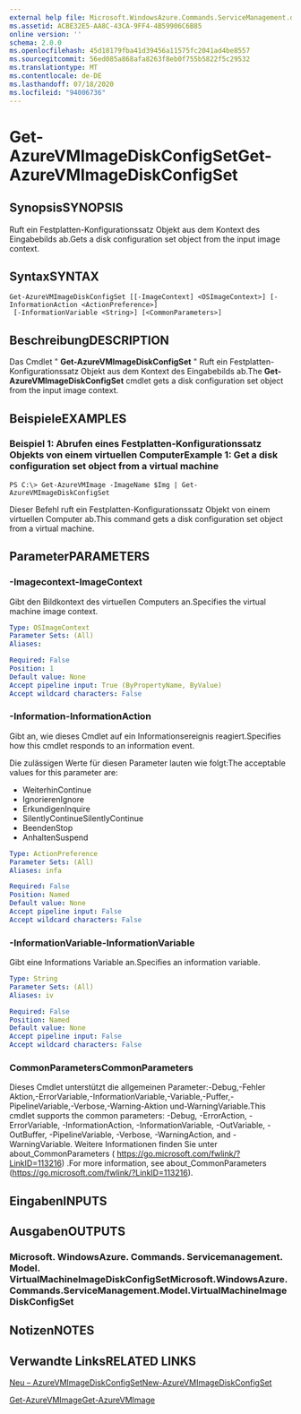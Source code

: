 ```yaml
---
external help file: Microsoft.WindowsAzure.Commands.ServiceManagement.dll-Help.xml
ms.assetid: ACBE32E5-AA8C-43CA-9FF4-4B59906C6B85
online version: ''
schema: 2.0.0
ms.openlocfilehash: 45d18179fba41d39456a11575fc2041ad4be8557
ms.sourcegitcommit: 56ed085a868afa8263f8eb0f755b5822f5c29532
ms.translationtype: MT
ms.contentlocale: de-DE
ms.lasthandoff: 07/18/2020
ms.locfileid: "94006736"
---
```

# <span data-ttu-id="50ca0-101">Get-AzureVMImageDiskConfigSet</span><span class="sxs-lookup"><span data-stu-id="50ca0-101">Get-AzureVMImageDiskConfigSet</span></span>

## <span data-ttu-id="50ca0-102">Synopsis</span><span class="sxs-lookup"><span data-stu-id="50ca0-102">SYNOPSIS</span></span>
<span data-ttu-id="50ca0-103">Ruft ein Festplatten-Konfigurationssatz Objekt aus dem Kontext des Eingabebilds ab.</span><span class="sxs-lookup"><span data-stu-id="50ca0-103">Gets a disk configuration set object from the input image context.</span></span>

## <span data-ttu-id="50ca0-104">Syntax</span><span class="sxs-lookup"><span data-stu-id="50ca0-104">SYNTAX</span></span>

```
Get-AzureVMImageDiskConfigSet [[-ImageContext] <OSImageContext>] [-InformationAction <ActionPreference>]
 [-InformationVariable <String>] [<CommonParameters>]
```

## <span data-ttu-id="50ca0-105">Beschreibung</span><span class="sxs-lookup"><span data-stu-id="50ca0-105">DESCRIPTION</span></span>
<span data-ttu-id="50ca0-106">Das Cmdlet " **Get-AzureVMImageDiskConfigSet** " Ruft ein Festplatten-Konfigurationssatz Objekt aus dem Kontext des Eingabebilds ab.</span><span class="sxs-lookup"><span data-stu-id="50ca0-106">The **Get-AzureVMImageDiskConfigSet** cmdlet gets a disk configuration set object from the input image context.</span></span>

## <span data-ttu-id="50ca0-107">Beispiele</span><span class="sxs-lookup"><span data-stu-id="50ca0-107">EXAMPLES</span></span>

### <span data-ttu-id="50ca0-108">Beispiel 1: Abrufen eines Festplatten-Konfigurationssatz Objekts von einem virtuellen Computer</span><span class="sxs-lookup"><span data-stu-id="50ca0-108">Example 1: Get a disk configuration set object from a virtual machine</span></span>
```
PS C:\> Get-AzureVMImage -ImageName $Img | Get-AzureVMImageDiskConfigSet
```

<span data-ttu-id="50ca0-109">Dieser Befehl ruft ein Festplatten-Konfigurationssatz Objekt von einem virtuellen Computer ab.</span><span class="sxs-lookup"><span data-stu-id="50ca0-109">This command gets a disk configuration set object from a virtual machine.</span></span>

## <span data-ttu-id="50ca0-110">Parameter</span><span class="sxs-lookup"><span data-stu-id="50ca0-110">PARAMETERS</span></span>

### <span data-ttu-id="50ca0-111">-Imagecontext</span><span class="sxs-lookup"><span data-stu-id="50ca0-111">-ImageContext</span></span>
<span data-ttu-id="50ca0-112">Gibt den Bildkontext des virtuellen Computers an.</span><span class="sxs-lookup"><span data-stu-id="50ca0-112">Specifies the virtual machine image context.</span></span>

```yaml
Type: OSImageContext
Parameter Sets: (All)
Aliases: 

Required: False
Position: 1
Default value: None
Accept pipeline input: True (ByPropertyName, ByValue)
Accept wildcard characters: False
```

### <span data-ttu-id="50ca0-113">-Information</span><span class="sxs-lookup"><span data-stu-id="50ca0-113">-InformationAction</span></span>
<span data-ttu-id="50ca0-114">Gibt an, wie dieses Cmdlet auf ein Informationsereignis reagiert.</span><span class="sxs-lookup"><span data-stu-id="50ca0-114">Specifies how this cmdlet responds to an information event.</span></span>

<span data-ttu-id="50ca0-115">Die zulässigen Werte für diesen Parameter lauten wie folgt:</span><span class="sxs-lookup"><span data-stu-id="50ca0-115">The acceptable values for this parameter are:</span></span>

- <span data-ttu-id="50ca0-116">Weiterhin</span><span class="sxs-lookup"><span data-stu-id="50ca0-116">Continue</span></span>
- <span data-ttu-id="50ca0-117">Ignorieren</span><span class="sxs-lookup"><span data-stu-id="50ca0-117">Ignore</span></span>
- <span data-ttu-id="50ca0-118">Erkundigen</span><span class="sxs-lookup"><span data-stu-id="50ca0-118">Inquire</span></span>
- <span data-ttu-id="50ca0-119">SilentlyContinue</span><span class="sxs-lookup"><span data-stu-id="50ca0-119">SilentlyContinue</span></span>
- <span data-ttu-id="50ca0-120">Beenden</span><span class="sxs-lookup"><span data-stu-id="50ca0-120">Stop</span></span>
- <span data-ttu-id="50ca0-121">Anhalten</span><span class="sxs-lookup"><span data-stu-id="50ca0-121">Suspend</span></span>

```yaml
Type: ActionPreference
Parameter Sets: (All)
Aliases: infa

Required: False
Position: Named
Default value: None
Accept pipeline input: False
Accept wildcard characters: False
```

### <span data-ttu-id="50ca0-122">-InformationVariable</span><span class="sxs-lookup"><span data-stu-id="50ca0-122">-InformationVariable</span></span>
<span data-ttu-id="50ca0-123">Gibt eine Informations Variable an.</span><span class="sxs-lookup"><span data-stu-id="50ca0-123">Specifies an information variable.</span></span>

```yaml
Type: String
Parameter Sets: (All)
Aliases: iv

Required: False
Position: Named
Default value: None
Accept pipeline input: False
Accept wildcard characters: False
```

### <span data-ttu-id="50ca0-124">CommonParameters</span><span class="sxs-lookup"><span data-stu-id="50ca0-124">CommonParameters</span></span>
<span data-ttu-id="50ca0-125">Dieses Cmdlet unterstützt die allgemeinen Parameter:-Debug,-Fehler Aktion,-ErrorVariable,-InformationVariable,-Variable,-Puffer,-PipelineVariable,-Verbose,-Warning-Aktion und-WarningVariable.</span><span class="sxs-lookup"><span data-stu-id="50ca0-125">This cmdlet supports the common parameters: -Debug, -ErrorAction, -ErrorVariable, -InformationAction, -InformationVariable, -OutVariable, -OutBuffer, -PipelineVariable, -Verbose, -WarningAction, and -WarningVariable.</span></span> <span data-ttu-id="50ca0-126">Weitere Informationen finden Sie unter about_CommonParameters ( https://go.microsoft.com/fwlink/?LinkID=113216) .</span><span class="sxs-lookup"><span data-stu-id="50ca0-126">For more information, see about_CommonParameters (https://go.microsoft.com/fwlink/?LinkID=113216).</span></span>

## <span data-ttu-id="50ca0-127">Eingaben</span><span class="sxs-lookup"><span data-stu-id="50ca0-127">INPUTS</span></span>

## <span data-ttu-id="50ca0-128">Ausgaben</span><span class="sxs-lookup"><span data-stu-id="50ca0-128">OUTPUTS</span></span>

### <span data-ttu-id="50ca0-129">Microsoft. WindowsAzure. Commands. Servicemanagement. Model. VirtualMachineImageDiskConfigSet</span><span class="sxs-lookup"><span data-stu-id="50ca0-129">Microsoft.WindowsAzure.Commands.ServiceManagement.Model.VirtualMachineImageDiskConfigSet</span></span>

## <span data-ttu-id="50ca0-130">Notizen</span><span class="sxs-lookup"><span data-stu-id="50ca0-130">NOTES</span></span>

## <span data-ttu-id="50ca0-131">Verwandte Links</span><span class="sxs-lookup"><span data-stu-id="50ca0-131">RELATED LINKS</span></span>

[<span data-ttu-id="50ca0-132">Neu – AzureVMImageDiskConfigSet</span><span class="sxs-lookup"><span data-stu-id="50ca0-132">New-AzureVMImageDiskConfigSet</span></span>](./New-AzureVMImageDiskConfigSet.md)

[<span data-ttu-id="50ca0-133">Get-AzureVMImage</span><span class="sxs-lookup"><span data-stu-id="50ca0-133">Get-AzureVMImage</span></span>](./Get-AzureVMImage.md)


